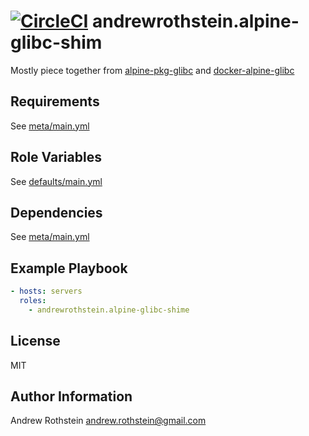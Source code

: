 [![CircleCI](https://circleci.com/gh/andrewrothstein/alpine-pkg-glibc-shim.svg?style=svg)](https://circleci.com/gh/andrewrothstein/alpine-pkg-glibc-shim)
andrewrothstein.alpine-glibc-shim
=========

Mostly piece together from [alpine-pkg-glibc](https://github.com/sgerrand/alpine-pkg-glibc) and [docker-alpine-glibc](https://github.com/frol/docker-alpine-glibc)

Requirements
------------

See [meta/main.yml](meta/main.yml)

Role Variables
--------------

See [defaults/main.yml](defaults/main.yml)

Dependencies
------------

See [meta/main.yml](meta/main.yml)

Example Playbook
----------------

```yml
- hosts: servers
  roles:
    - andrewrothstein.alpine-glibc-shime
```

License
-------

MIT

Author Information
------------------

Andrew Rothstein <andrew.rothstein@gmail.com>
